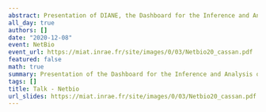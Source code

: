 ```yaml
---
abstract: Presentation of DIANE, the Dashboard for the Inference and Analysis of Networks from Expression data.
all_day: true
authors: []
date: "2020-12-08"
event: NetBio
event_url: https://miat.inrae.fr/site/images/0/03/Netbio20_cassan.pdf
featured: false
math: true
summary: Presentation of the Dashboard for the Inference and Analysis of Networks from Expression data (DIANE)
tags: []
title: Talk - Netbio
url_slides: https://miat.inrae.fr/site/images/0/03/Netbio20_cassan.pdf
---
```



